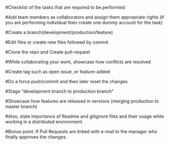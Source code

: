 #Checklist of the tasks that are required to be performed: 

#Add team members as collaborators and assign them appropriate rights (if you are performing individual then create one dummy account for the task)

#Create a branch(development/production/feature)

#Edit files or create new files followed by commit

#Clone the repo and Create pull-request

#While collaborating your work, showcase how conflicts are resolved

#Create tag such as open issue, or feature-added

#Do a force push/commit and then later reset the changes

#Stage “development branch to production branch”

#Showcase how features are released in versions (merging production to master branch)

#Also, state importance of Readme and gitignore files and their usage while working in a distributed environment.

#Bonus point: If Pull Requests are linked with e-mail to the manager who finally approves the changes.
